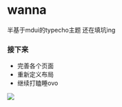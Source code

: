 # wanna
半基于mdui的typecho主题
还在填坑ing

### 接下来
- 完善各个页面
- 重新定义布局
- 继续打瞌睡ovo
<img src='http://img.hb.aicdn.com/57cd0fce14b991d135c549ae94c6c2ebafb76a871316f-y4AQ9T_fw658' />
